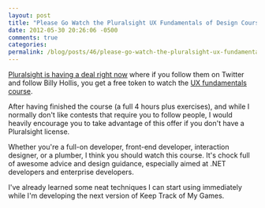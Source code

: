 ```yaml
---
layout: post
title: "Please Go Watch the Pluralsight UX Fundamentals of Design Course"
date: 2012-05-30 20:26:06 -0500
comments: true
categories:
permalink: /blog/posts/46/please-go-watch-the-pluralsight-ux-fundamentals-of
---
```


[Pluralsight is having a deal right now](http://blog.pluralsight.com/2012/05/30/free-training-on-user-experiences-fundamental-design-principles-by-billy-hollis/) where if you follow them on Twitter and follow Billy Hollis, you get a free token to watch the [UX fundamentals course](http://www.pluralsight-training.net/microsoft/Courses/TableOfContents?courseName=cux-designprinciples).

After having finished the course (a full 4 hours plus exercises), and while I normally don't like contests that require you to follow people, I would heavily encourage you to take advantage of this offer if you don't have a Pluralsight license.

Whether you're a full-on developer, front-end developer, interaction designer, or a plumber, I think you should watch this course. It's chock full of awesome advice and design guidance, especially aimed at .NET developers and enterprise developers.

I've already learned some neat techniques I can start using immediately while I'm developing the next version of Keep Track of My Games.